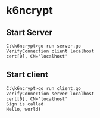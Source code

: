 # k6ncrypt
## Start Server
```
C:\k6ncrypt>go run server.go
VerifyConnection client localhost
cert[0], CN='localhost'
```

## Start client
```
C:\k6ncrypt>go run client.go
VerifyConnection server localhost
cert[0], CN='localhost'
Sign is called
Hello, world!
```


